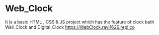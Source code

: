 # Web_Clock
It is a basic HTML , CSS & JS project which has the feature of clock bath Wall_Clock and Digital_Clock
https://WebClock.ravi1626.repl.co
